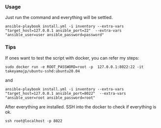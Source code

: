### Usage
Just run the command and everything will be settled.
```
ansible-playbook install.yml -i inventory --extra-vars "target_host=127.0.0.1 ansible_port=22"  --extra-vars "ansible_user=user ansible_password=password"
```
### Tips
If ones want to test the script with docker, you can refer my steps:
```
sudo docker run -e ROOT_PASSWORD=root -p  127.0.0.1:8022:22 -it takeyamajp/ubuntu-sshd:ubuntu20.04
```
and
```
ansible-playbook install.yml -i inventory --extra-vars "target_host=127.0.0.1 ansible_port=8022"  --extra-vars "ansible_user=root ansible_password=root"
```
After everything are installed. SSH into the docker to check if everything is ok.
```
ssh root@localhost -p 8022
```
